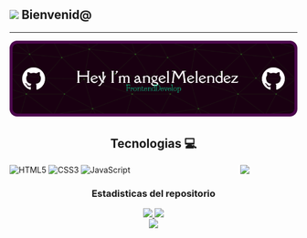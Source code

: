 ## <img src="https://media.giphy.com/media/lGhBlBMIN2XsEteTN3/giphy.gif" width="100"/> Bienvenid@ 
---
![Banner](github-header-image.png)
<div align="center"> <h2>Tecnologias 💻</h2> </div>
<img align='right' src='https://user-images.githubusercontent.com/5713670/87202985-820dcb80-c2b6-11ea-9f56-7ec461c497c3.gif' width='100'>

![HTML5](https://img.shields.io/badge/html5-%23E34F26.svg?style=for-the-badge&logo=html5&logoColor=white) ![CSS3](https://img.shields.io/badge/css3-%231572B6.svg?style=for-the-badge&logo=css3&logoColor=white) ![JavaScript](https://img.shields.io/badge/javascript-%23323330.svg?style=for-the-badge&logo=javascript&logoColor=%23F7DF1E)

<div align="center"> <h3>Estadisticas del repositorio</h3> </div>

<div align="center">
  <a href="https://github.com/ang3lcode">
  <img height="180em" src="https://github-readme-stats.vercel.app/api?username=ang3lcode&show_icons=true&theme=tokyonight&include_all_commits=true&count_private=true"/>
  <img height="180em" src="https://github-readme-stats.vercel.app/api/top-langs/?username=ang3lcode&layout=compact&langs_count=7&theme=tokyonight"/>
</div>

<div align="center">
<img src='https://raw.githubusercontent.com/onimur/.github/master/.resources/git-header.svg' width='500'>
</div>


<!--
 https://ang3lcode.github.io/tranformaciones-y-transiciones-css/     conteo conejos
 
 https://ang3lcode.github.io/curso-frontend-developer-javascript-practico/ curso javascript
 
 https://ang3lcode.github.io/mokepon/    mokepon
 
 https://ang3lcode.github.io/Responsive-Design-Maquetaci-n-Mobile-First/   maquetacion
 
 https://ang3lcode.github.io/1-repositorio-wikipedia-copi/   copia wiki
 
 https://ang3lcode.github.io/Bootstrap-viaje/ bootstrap
 
 https://ang3lcode.github.io/tailwindcss/  tailwind
 
 https://ang3lcode.github.io/Async-landing/ asincronismo -->
  
 
 


  
  
<!--
**ang3lcode/ang3lcode** is a ✨ _special_ ✨ repository because its `README.md` (this file) appears on your GitHub profile.

Here are some ideas to get you started:

- 🔭 I’m currently working on ...
- 🌱 I’m currently learning ...
- 👯 I’m looking to collaborate on ...
- 🤔 I’m looking for help with ...
- 💬 Ask me about ...
- 📫 How to reach me: ...
- 😄 Pronouns: ...
- ⚡ Fun fact: ...
-->
<!-- 
  <code><img width="10%" src="https://www.vectorlogo.zone/logos/java/java-ar21.svg"></code>
  <code><img width="10%" src="https://www.vectorlogo.zone/logos/kotlinlang/kotlinlang-ar21.svg"></code>
  <code><img width="10%" src="https://www.vectorlogo.zone/logos/android/android-ar21.svg"></code>
  <br />
  <code><img width="10%" src="https://www.vectorlogo.zone/logos/gradle/gradle-ar21.svg"></code>
  <code><img width="10%" src="https://www.vectorlogo.zone/logos/circleci/circleci-ar21.svg"></code>
  <code><img width="10%" src="https://www.vectorlogo.zone/logos/json/json-ar21.svg"></code>
  <br />
  <code><img width="10%" src="https://www.vectorlogo.zone/logos/mysql/mysql-ar21.svg"></code>
  <code><img width="10%" src="https://www.vectorlogo.zone/logos/sqlite/sqlite-ar21.svg"></code>
  <code><img width="10%" src="https://www.vectorlogo.zone/logos/firebase/firebase-ar21.svg"></code>
  <br />
  <code><img width="10%" src="https://www.vectorlogo.zone/logos/git-scm/git-scm-ar21.svg"></code>
  <code><img width="10%" src="https://www.vectorlogo.zone/logos/yaml/yaml-ar21.svg"></code>
  <code><img width="10%" src="https://www.vectorlogo.zone/logos/gnu_bash/gnu_bash-ar21.svg"></code>
-->